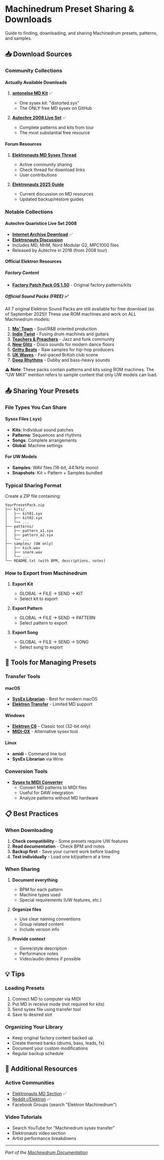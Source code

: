 # Machinedrum Preset Sharing & Downloads

Guide to finding, downloading, and sharing Machinedrum presets, patterns, and samples.

## 📥 Download Sources

### Community Collections

#### Actually Available Downloads

1. **[antonelse MD Kit](https://github.com/antonelse/MD-SPSI-MKII-ae)** ✅
   - One sysex kit: "distorted.syx"
   - The ONLY free MD sysex on GitHub

2. **[Autechre 2008 Live Set](https://archive.org/details/Ae2008LivePatches)** ✅
   - Complete patterns and kits from tour
   - The most substantial free resource

#### Forum Resources
1. **[Elektronauts MD Sysex Thread](https://www.elektronauts.com/t/md-sysex/13299)**
   - Active community sharing
   - Check thread for download links
   - User contributions

2. **[Elektronauts 2025 Guide](https://www.elektronauts.com/t/help-building-a-definitive-guide-2025-to-updating-backing-up-machinedrum-mcl/227656)**
   - Current discussion on MD resources
   - Updated backup/restore guides

### Notable Collections

#### Autechre Quaristice Live Set 2008
- **[Internet Archive Download](https://archive.org/details/Ae2008LivePatches)** ✅
- **[Elektronauts Discussion](https://www.elektronauts.com/t/autechre-md-mnm-sysex-files-mpc-nord/67208)**
- Includes MD, MnM, Nord Modular G2, MPC1000 files
- Released by Autechre in 2018 (from 2008 tour)

#### Official Elektron Resources

##### Factory Content
- **[Factory Patch Pack OS 1.50](https://www.elektron.se/support-downloads/machinedrum)** - Original factory patterns/kits

##### Official Sound Packs (FREE) ✅
All 7 original Elektron Sound Packs are still available for free download (as of September 2025)! These use ROM machines and work on ALL Machinedrum models:

1. **[Mo' Town](https://www.elektron.se/product/mo-town)** - Soul/R&B oriented production
2. **[Indie Twist](https://www.elektron.se/product/indie-twist)** - Fusing drum machines and guitars
3. **[Teachers & Preachers](https://www.elektron.se/product/teachers-preachers)** - Jazz and funk community
4. **[New Glitz](https://www.elektron.se/product/new-glitz)** - Disco sounds for modern dance floors
5. **[Gritty Beats](https://www.elektron.se/product/gritty-beats)** - Raw samples for hip-hop producers
6. **[UK Waves](https://www.elektron.se/product/uk-waves)** - Fast-paced British club scene
7. **[Deep Rhythms](https://www.elektron.se/product/deep-rhythms)** - Dubby and bass-heavy sounds

⚠️ **Note**: These packs contain patterns and kits using ROM machines. The "UW MKII" mention refers to sample content that only UW models can load.

## 📤 Sharing Your Presets

### File Types You Can Share

#### Sysex Files (.syx)
- **Kits**: Individual sound patches
- **Patterns**: Sequences and rhythms
- **Songs**: Complete arrangements
- **Global**: Machine settings

#### For UW Models
- **Samples**: WAV files (16-bit, 44.1kHz mono)
- **Snapshots**: Kit + Pattern + Samples bundled

### Typical Sharing Format

Create a ZIP file containing:
```
YourPresetPack.zip
├── kits/
│   ├── kit01.syx
│   ├── kit02.syx
│   └── ...
├── patterns/
│   ├── pattern_a1.syx
│   ├── pattern_a2.syx
│   └── ...
├── samples/ (UW only)
│   ├── kick.wav
│   ├── snare.wav
│   └── ...
└── README.txt (with BPM, descriptions, notes)
```

### How to Export from Machinedrum

1. **Export Kit**
   - GLOBAL → FILE → SEND → KIT
   - Select kit to export

2. **Export Pattern**
   - GLOBAL → FILE → SEND → PATTERN
   - Select pattern to export

3. **Export Song**
   - GLOBAL → FILE → SEND → SONG
   - Select song to export

## 🔧 Tools for Managing Presets

### Transfer Tools

#### macOS
- **[SysEx Librarian](https://www.snoize.com/SysExLibrarian/)** - Best for modern macOS
- **[Elektron Transfer](https://www.elektron.se/support-downloads/transfer)** - Limited MD support

#### Windows
- **[Elektron C6](https://www.elektron.se/support-downloads/)** - Classic tool (32-bit only)
- **[MIDI-OX](http://www.midiox.com/)** - Alternative sysex tool

#### Linux
- **amidi** - Command line tool
- **SysEx Librarian** via Wine

### Conversion Tools

- **[Sysex to MIDI Converter](https://github.com/carrierdown/elektron-sysex-to-midi)**
  - Convert MD patterns to MIDI files
  - Useful for DAW integration
  - Analyze patterns without MD hardware

## 📋 Best Practices

### When Downloading
1. **Check compatibility** - Some presets require UW features
2. **Read documentation** - Check BPM and notes
3. **Backup first** - Save your current work before loading
4. **Test individually** - Load one kit/pattern at a time

### When Sharing
1. **Document everything**
   - BPM for each pattern
   - Machine types used
   - Special requirements (UW features, etc.)

2. **Organize files**
   - Use clear naming conventions
   - Group related content
   - Include version info

3. **Provide context**
   - Genre/style description
   - Performance notes
   - Video/audio demos if possible


## 💡 Tips

### Loading Presets
1. Connect MD to computer via MIDI
2. Put MD in receive mode (not required for kits)
3. Send sysex file using transfer tool
4. Save to desired slot

### Organizing Your Library
- Keep original factory content backed up
- Create themed banks (drums, bass, leads, fx)
- Document your custom modifications
- Regular backup schedule

## 🔗 Additional Resources

### Active Communities
- [Elektronauts MD Section](https://www.elektronauts.com/c/instruments/machinedrum/) ✅
- [Reddit r/Elektron](https://reddit.com/r/elektron) ✅
- Facebook Groups (search "Elektron Machinedrum")

### Video Tutorials
- Search YouTube for "Machinedrum sysex transfer"
- Elektronauts video section
- Artist performance breakdowns

---

*Part of the [Machinedrum Documentation](README.md)*
